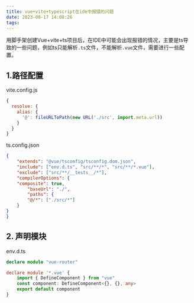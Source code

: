 ```yaml
---
title: vue+vite+typescript在ide中报错的问题
date: 2023-08-17 14:08:26
tags:
---
```


用脚手架创建Vue+vite+ts项目后，在IDE中可能会出现报错的情况，主要是ts导致的一些问题，例如ts只能解析`.ts`文件，不能解析`.vue`文件，需要进行一些配置。  

## 1.路径配置  
vite.config.js
```javascript
{
  resolve: {
    alias: {
      '@': fileURLToPath(new URL('./src', import.meta.url))
    }
  }
}
```

ts.config.json
```json
{
    "extends": "@vue/tsconfig/tsconfig.dom.json",
    "include": ["env.d.ts", "src/**/*", "src/**/*.vue"],
    "exclude": ["src/**/__tests__/*"],
    "compilerOptions": {
    "composite": true,
        "baseUrl": "./",
        "paths": {
        "@/*": ["./src/*"]
    }
}
}
```

## 2. 声明模块  
env.d.ts  
```typescript
declare module "vue-router"

declare module '*.vue' {
    import { DefineComponent } from "vue"
    const component: DefineComponent<{}, {}, any>
    export default component
}
```